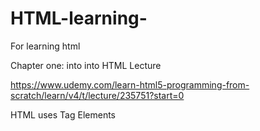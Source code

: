 # HTML-learning-
For learning html

Chapter one: into into HTML Lecture 

  https://www.udemy.com/learn-html5-programming-from-scratch/learn/v4/t/lecture/235751?start=0

HTML uses Tag Elements 

<p></p>

<h1><h1/>

<i></i>

<b></b>

